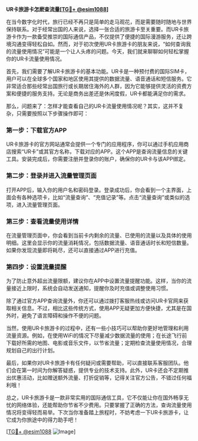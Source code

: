 **UR卡旅游卡怎麽查流量[[TG💪+ @esim1088](https://t.me/s/esim1088)]**

在当今数字化时代，旅行已经不再只是简单的走马观花，而是需要随时随地与世界保持联系。对于经常出国的人来说，选择一张合适的旅游卡至关重要。而UR卡旅游卡作为一款备受推崇的国际通信产品，不仅提供了便捷的国际漫游服务，还让跨境沟通变得轻松自如。然而，对于初次使用UR卡旅游卡的朋友来说，“如何查询我的流量使用情况”可能是一个让人头疼的问题。今天，我们就来聊聊如何轻松掌握你的UR卡流量使用情况。

首先，我们需要了解UR卡旅游卡的基本功能。UR卡是一种预付费的国际SIM卡，用户可以在全球多个国家和地区使用其提供的数据流量、语音通话和短信服务。它非常适合那些经常出国旅行或长期居住海外的人群，因为它能够提供灵活的资费方案和便捷的服务支持。无论是商务出差还是休闲度假，UR卡都能满足你的需求。

那么，问题来了：怎样才能查看自己的UR卡流量使用情况呢？其实，这并不复杂，只需要按照以下步骤操作即可：

### **第一步：下载官方APP**
UR卡旅游卡的官方网站通常会提供一个专门的应用程序，你可以通过手机应用商店搜索“UR卡”或其官方名称，下载对应的APP。这个APP是查询流量信息的关键工具。安装完成后，你需要注册并登录你的账户，确保你的UR卡与该APP绑定。

### **第二步：登录并进入流量管理页面**
打开APP后，输入你的用户名和密码登录。登录成功后，你会看到一个主界面，上面会有各种选项卡，比如“流量查询”、“充值记录”等。点击“流量查询”或类似的选项，进入流量管理页面。

### **第三步：查看流量使用详情**
在流量管理页面中，你会看到当前卡内剩余的流量、已使用的流量以及具体的使用明细。这里会显示你的流量消耗情况，包括数据流量、语音通话时长和短信数量。如果你发现流量即将耗尽，还可以直接通过APP进行充值。

### **第四步：设置流量提醒**
为了防止意外超出流量限额，建议你在APP中设置流量提醒功能。这样，当你的流量接近上限时，系统会自动发送通知，提醒你及时充值或调整使用习惯。

除了通过官方APP查询流量外，你还可以通过拨打客服热线或访问UR卡官网来获取相关信息。不过，相比这些传统方式，使用APP无疑更加方便快捷，尤其是在国外时，避免了语言障碍和操作不便的问题。

当然，使用UR卡旅游卡的过程中，还有一些小技巧可以帮助你更好地管理和利用流量资源。例如，在使用WiFi的情况下尽量减少数据流量的使用；在长途飞行前下载好所需的地图、电影或音乐文件，以节省流量；定期检查流量使用情况，合理规划自己的出行计划。

最后，如果你对UR卡旅游卡有任何疑问或需要帮助，可以直接联系客服团队。他们会在第一时间为你解答疑惑，提供专业的技术支持。此外，UR卡还会不定期推出优惠活动，比如赠送额外流量、打折促销等，记得关注官方公告，不错过任何福利哦！

总之，UR卡旅游卡是一款非常实用的国际通信工具，它不仅能让你在国外畅享无忧的网络体验，还能帮助你节省不少费用。只要掌握了正确的方法，查询流量使用情况将变得轻而易举。下次当你准备踏上旅程时，不妨考虑一下UR卡旅游卡，让它成为你旅途中的得力助手吧！

[[TG💪+ @esim1088](https://t.me/s/esim1088) ![Image](https://i.postimg.cc/4NQfJmqS/Snipaste-2025-05-13-00-14-12.png)]